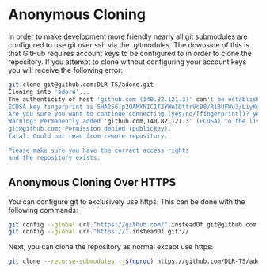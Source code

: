 <!--
********************************************************************************
* Copyright (C) 2017-2020 German Aerospace Center (DLR). 
* Eclipse ADORe, Automated Driving Open Research https://eclipse.org/adore
*
* This program and the accompanying materials are made available under the 
* terms of the Eclipse Public License 2.0 which is available at
* http://www.eclipse.org/legal/epl-2.0.
*
* SPDX-License-Identifier: EPL-2.0 
*
* Contributors: 
* Andrew Koerner
********************************************************************************
-->
# Anonymous Cloning
In order to make development more friendly nearly all git submodules are 
configured to use git over ssh via the .gitmodules. The downside of this is that
GitHub requires account keys to be configured to in order to clone the repository.
If you attempt to clone without configuring your account keys you will receive 
the following error:

```bash
git clone git@github.com:DLR-TS/adore.git
Cloning into 'adore'...
The authenticity of host 'github.com (140.82.121.3)' can't be established.
ECDSA key fingerprint is SHA256:p2QAMXNIC1TJYWeIOttrVc98/R1BUFWu3/LiyKgUfQM.
Are you sure you want to continue connecting (yes/no/[fingerprint])? yes
Warning: Permanently added 'github.com,140.82.121.3' (ECDSA) to the list of known hosts.
git@github.com: Permission denied (publickey).
fatal: Could not read from remote repository.

Please make sure you have the correct access rights
and the repository exists.
```

## Anonymous Cloning Over HTTPS

You can configure git to exclusively use https. This can be done with the 
following commands:

```bash
git config --global url."https://github.com/".insteadOf git@github.com:
git config --global url."https://".insteadOf git://
```

Next, you can clone the repository as normal except use https:
```bash
git clone --recurse-submodules -j$(nproc) https://github.com/DLR-TS/adore.git
```
